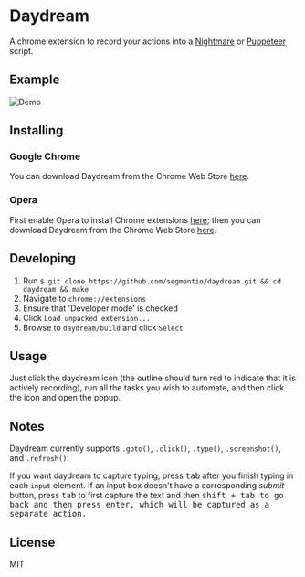 # Daydream

A chrome extension to record your actions into a [Nightmare](https://github.com/segmentio/nightmare) or [Puppeteer](https://github.com/GoogleChrome/puppeteer) script.

## Example

![Demo](https://cldup.com/jSPoteXKJS.png)

## Installing

### Google Chrome

You can download Daydream from the Chrome Web Store [here](https://chrome.google.com/webstore/detail/daydream/oajnmbophdhdobfpalhkfgahchpcoali).

### Opera

First enable Opera to install Chrome extensions [here](https://addons.opera.com/extensions/details/download-chrome-extension-9/); then you can download Daydream from the Chrome Web Store [here](https://chrome.google.com/webstore/detail/daydream/oajnmbophdhdobfpalhkfgahchpcoali).

## Developing

1. Run `$ git clone https://github.com/segmentio/daydream.git && cd daydream && make`
2. Navigate to `chrome://extensions`
3. Ensure that 'Developer mode' is checked
4. Click `Load unpacked extension...`
5. Browse to `daydream/build` and click `Select`

## Usage

Just click the daydream icon (the outline should turn red to indicate that it is actively recording), run all the tasks you wish to automate, and then click the icon and open the popup.

## Notes

Daydream currently supports `.goto()`, `.click()`, `.type()`, `.screenshot()`, and `.refresh()`.

If you want daydream to capture typing, press <kbd>tab</kbd> after you finish typing in each `input` element. If an input box doesn't have a corresponding _submit_ button, press <kbd>tab</kbd> to first capture the text and then <kbd>shift<kbd> + <kbd>tab</kbd> to go back and then press enter, which will be captured as a separate action.

## License

MIT
